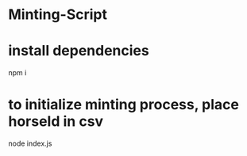 # Minting-Script

# install dependencies
npm i

# to initialize minting process, place horseId in csv
node index.js
